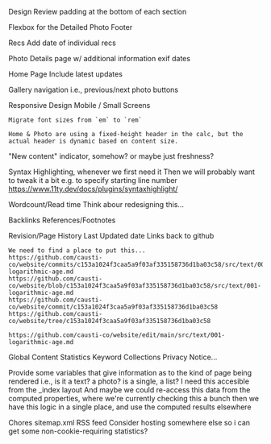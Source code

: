 Design
  Review padding at the bottom of each section

  Flexbox for the Detailed Photo Footer

  Recs
    Add date of individual recs

  Photo Details page w/ additional information
    exif dates

  Home Page
    Include latest updates

  Gallery navigation
    i.e., previous/next photo buttons

  Responsive Design
    Mobile / Small Screens

    Migrate font sizes from `em` to `rem`

    Home & Photo are using a fixed-height header in the calc, but the actual header is dynamic based on content size.

  "New content" indicator, somehow?
    or maybe just freshness?

  Syntax Highlighting, whenever we first need it
    Then we will probably want to tweak it a bit e.g. to specify starting  line number
    https://www.11ty.dev/docs/plugins/syntaxhighlight/

  Wordcount/Read time
    Think abour redesigning this...

  Backlinks
  References/Footnotes
  
  Revision/Page History
    Last Updated date
    Links back to github

    We need to find a place to put this...
    https://github.com/causti-co/website/commits/c153a1024f3caa5a9f03af335158736d1ba03c58/src/text/001-logarithmic-age.md
    https://github.com/causti-co/website/blob/c153a1024f3caa5a9f03af335158736d1ba03c58/src/text/001-logarithmic-age.md
    https://github.com/causti-co/website/commit/c153a1024f3caa5a9f03af335158736d1ba03c58
    https://github.com/causti-co/website/tree/c153a1024f3caa5a9f03af335158736d1ba03c58

    https://github.com/causti-co/website/edit/main/src/text/001-logarithmic-age.md
  
  Global Content Statistics
  Keyword Collections
  Privacy Notice...

  Provide some variables that give information as to the kind of page being rendered
    i.e., is it a text? a photo? is a single, a list?
    I need this accesible from the _index layout
    And maybe we could re-access this data from the computed properties, where we're currently checking this a bunch
      then we have this logic in a single place, and use the computed results elsewhere

Chores
  sitemap.xml
  RSS feed
  Consider hosting somewhere else so i can get some non-cookie-requiring statistics?